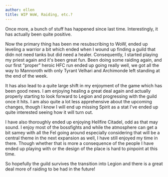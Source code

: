 ```yaml
---
author: ellen
title: WIP WoW, Raiding, etc.?
---
```

Once more, a bunch of stuff has happened since last time. Interestingly, it has actually been quite positive.

Now the primary thing has been me resubscribing to WoW, ended up leveling a warrior a bit which ended when I wound up finding a guild that didn not need tanks but did need a healer. Consequently, I started playing my priest again and it's been great fun. Been doing some raiding again, and our first "proper" heroic HFC run ended up going really well, we got all the way to Mannoroth with only Tyrant Velhari and Archimonde left standing at the end of the week.

It has also lead to a quite large shift in my enjoyment of the game which has been good news. I am enjoying healing a great deal again and actually properly starting to look forward to Legion and progressing with the guild once it hits. I am also quite a lot less apprehensive about the upcoming changes, though I know I will end up missing Spirit as a stat I've ended up quite interested seeing how it will turn out.

I have also thoroughly ended up enjoying Hellfire Citadel, odd as that may sound. I enjoy most of the bossfights and while the atmosphere can get a bit samey with all the Fel going around especially considering that will be a central theme in the next expansion as well, I have still enjoyed my time in there. Though whether that is more a consequence of the people I have ended up playing with or the design of the place is hard to pinpoint at this time.

So hopefully the guild survives the transition into Legion and there is a great deal more of raiding to be had in the future!
